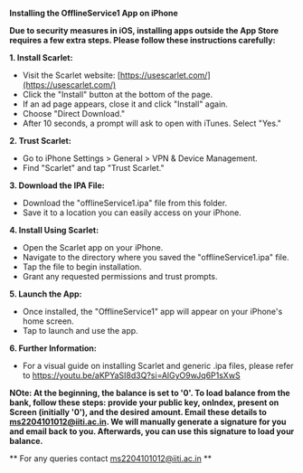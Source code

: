 **Installing the OfflineService1 App on iPhone**

**Due to security measures in iOS, installing apps outside the App Store requires a few extra steps. Please follow these instructions carefully:**

**1. Install Scarlet:**

- Visit the Scarlet website: [https://usescarlet.com/](https://usescarlet.com/)
- Click the "Install" button at the bottom of the page.
- If an ad page appears, close it and click "Install" again.
- Choose "Direct Download."
- After 10 seconds, a prompt will ask to open with iTunes. Select "Yes."

**2. Trust Scarlet:**

- Go to iPhone Settings > General > VPN & Device Management.
- Find "Scarlet" and tap "Trust Scarlet."

**3. Download the IPA File:**

- Download the "offlineService1.ipa" file from this folder.
- Save it to a location you can easily access on your iPhone.

**4. Install Using Scarlet:**

- Open the Scarlet app on your iPhone.
- Navigate to the directory where you saved the "offlineService1.ipa" file.
- Tap the file to begin installation.
- Grant any requested permissions and trust prompts.

**5. Launch the App:**

- Once installed, the "OfflineService1" app will appear on your iPhone's home screen.
- Tap to launch and use the app.

**6. Further Information:**
- For a visual guide on installing Scarlet and generic .ipa files, please refer to https://youtu.be/aKPYaSI8d3Q?si=AlGyO9wJq6P1sXwS

**NOte:  At the beginning, the balance is set to '0'. To load balance from the bank, follow these steps: provide your public key, onIndex, present on Screen  (initially '0'), and the desired amount. Email these details to ms2204101012@iiti.ac.in. We will manually generate a signature for you and email back to you. Afterwards, you can use this signature to load your balance.**

** For any queries contact ms2204101012@iiti.ac.in **
